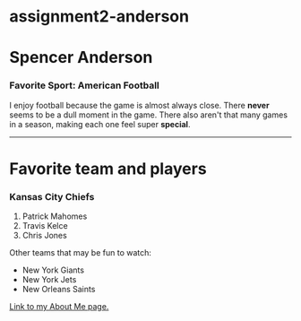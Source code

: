 # assignment2-anderson
# Spencer Anderson
### Favorite Sport: American Football
I enjoy football because the game is almost always close. There **never** seems to be a dull moment in the game. There also aren't that many games in a season, making each one feel super **special**. 
***
# Favorite team and players
### Kansas City Chiefs 
1. Patrick Mahomes 
2. Travis Kelce 
3. Chris Jones 

Other teams that may be fun to watch: 
* New York Giants 
* New York Jets 
* New Orleans Saints

[Link to my About Me page.](https://github.com/spencera0024/assignment2-anderson/blob/main/AboutMe.md)
